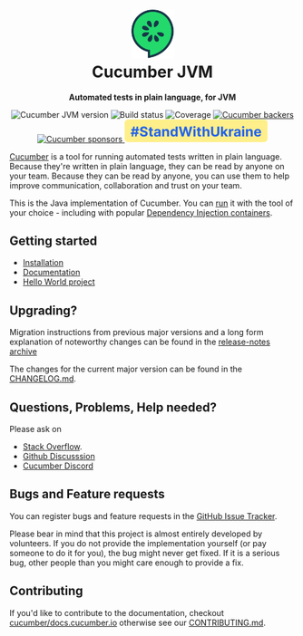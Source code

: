 <h1 align="center">
  <img src="https://raw.githubusercontent.com/cucumber/cucumber-js/46a5a78107be27e99c6e044c69b6e8f885ce456c/docs/images/logo.svg" alt="Cucumber logo" width="75">
  <br>
  Cucumber JVM
</h1>
<p align="center">
  <b>Automated tests in plain language, for JVM</b>
</p>

<p align="center">
  <a href="https://central.sonatype.com/artifact/io.cucumber/cucumber-java" style="text-decoration: none">
    <img src="https://img.shields.io/maven-central/v/io.cucumber/cucumber-java?style=flat&color=dark-green&label=Maven%20Central" alt="Cucumber JVM version">
  </a>
  <a href="https://github.com/cucumber/cucumber-jvm/actions" style="text-decoration: none">
    <img src="https://github.com/cucumber/cucumber-jvm/actions/workflows/release-java.yml/badge.svg" alt="Build status">
  </a>
  <a href="https://codecov.io/gh/cucumber/cucumber-jvm/branch/main" style="text-decoration: none">
    <img src="https://codecov.io/gh/cucumber/cucumber-jvm/branch/main/graph/badge.svg" alt="Coverage">
  </a>
  <a href="https://opencollective.com/cucumber">
    <img src="https://opencollective.com/cucumber/backers/badge.svg" alt="Cucumber backers">
  </a>
  <a href="https://opencollective.com/cucumber">
    <img src="https://opencollective.com/cucumber/sponsors/badge.svg" alt="Cucumber sponsors">
  </a>
  <a href="https://vshymanskyy.github.io/StandWithUkraine">
    <img src="https://raw.githubusercontent.com/vshymanskyy/StandWithUkraine/main/badges/StandWithUkraine.svg" alt="Ukraine solidarity">
  </a>
</p>

[Cucumber](https://github.com/cucumber) is a tool for running automated tests written in plain language. Because they're
written in plain language, they can be read by anyone on your team. Because they can be
read by anyone, you can use them to help improve communication, collaboration and trust on
your team.

This is the Java implementation of Cucumber. You can [run](https://cucumber.io/docs/cucumber/api/#running-cucumber) it with
the tool of your choice - including with popular
[Dependency Injection containers](https://cucumber.io/docs/installation/java/#dependency-injection).

## Getting started

* [Installation](https://cucumber.io/docs/installation/java/)
* [Documentation](https://cucumber.io/docs/cucumber/)
* [Hello World project](https://github.com/cucumber/cucumber-java-skeleton)

## Upgrading?

Migration instructions from previous major versions and a long form
explanation of noteworthy changes can be found in the [release-notes archive](release-notes)

The changes for the current major version can be found in the [CHANGELOG.md](CHANGELOG.md).

## Questions, Problems, Help needed?

Please ask on

* [Stack Overflow](https://stackoverflow.com/questions/tagged/cucumber-jvm).
* [Github Discusssion](https://github.com/orgs/cucumber/discussions)
* [Cucumber Discord](https://cucumber.io/docs/community/get-in-touch/#discord)

## Bugs and Feature requests

You can register bugs and feature requests in the
[GitHub Issue Tracker](https://github.com/cucumber/cucumber-jvm/issues).

Please bear in mind that this project is almost entirely developed by
volunteers. If you do not provide the implementation yourself (or pay someone
to do it for you), the bug might never get fixed. If it is a serious bug, other
people than you might care enough to provide a fix.

## Contributing

If you'd like to contribute to the documentation, checkout
[cucumber/docs.cucumber.io](https://github.com/cucumber/docs.cucumber.io)
otherwise see our
[CONTRIBUTING.md](https://github.com/cucumber/cucumber-jvm/blob/main/CONTRIBUTING.md).
